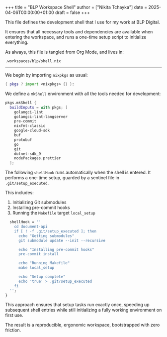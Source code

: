 +++
title = "BLP Workspace Shell"
author = ["Nikita Tchayka"]
date = 2025-04-06T00:00:00+01:00
draft = false
+++

This file defines the development shell that I use for my work at BLP Digital.

It ensures that all necessary tools and dependencies are available when entering the workspace, and runs a one-time setup script to initialize everything.

As always, this file is tangled from Org Mode, and lives in:

```text
.workspaces/blp/shell.nix
```

---

We begin by importing `nixpkgs` as usual:

```nix
{ pkgs ? import <nixpkgs> {} }:
```

We define a `mkShell` environment with all the tools needed for development:

```nix
pkgs.mkShell {
  buildInputs = with pkgs; [
    golangci-lint
    golangci-lint-langserver
    pre-commit
    nixfmt-classic
    google-cloud-sdk
    buf
    protobuf
    go
    git
    dotnet-sdk_9
    nodePackages.prettier
  ];
```

The following `shellHook` runs automatically when the shell is entered. It performs a one-time setup, guarded by a sentinel file in `.git/setup_executed`.

This includes:

1.  Initializing Git submodules
2.  Installing pre-commit hooks
3.  Running the `Makefile` target `local_setup`

<!--listend-->

```nix
  shellHook = ''
    cd document-api
    if [ ! -f .git/setup_executed ]; then
      echo "Getting submodules"
      git submodule update --init --recursive

      echo "Installing pre-commit hooks"
      pre-commit install

      echo "Running Makefile"
      make local_setup

      echo "Setup complete"
      echo 'true' > .git/setup_executed
    fi
  '';
}
```

This approach ensures that setup tasks run exactly once, speeding up subsequent shell entries while still initializing a fully working environment on first use.

The result is a reproducible, ergonomic workspace, bootstrapped with zero friction.
